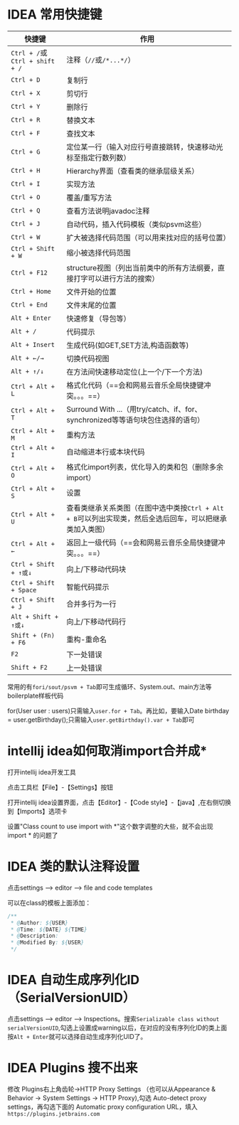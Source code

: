 # IDEA 常用快捷键

| 快捷键                         | 作用                                                         |
| ------------------------------ | ------------------------------------------------------------ |
| `Ctrl + /`或`Ctrl + shift + /` | 注释（`//`或`/*...*/`）                                      |
| `Ctrl + D`                     | 复制行                                                       |
| `Ctrl + X`                     | 剪切行                                                       |
| `Ctrl + Y`                     | 删除行                                                       |
| `Ctrl + R`                     | 替换文本                                                     |
| `Ctrl + F`                     | 查找文本                                                     |
| `Ctrl + G`                     | 定位某一行（输入对应行号直接跳转，快速移动光标至指定行数列数） |
| `Ctrl + H`                     | Hierarchy界面（查看类的继承层级关系）                        |
| `Ctrl + I`                     | 实现方法                                                     |
| `Ctrl + O`                     | 覆盖/重写方法                                                |
| `Ctrl + Q`                     | 查看方法说明javadoc注释                                      |
| `Ctrl + J`                     | 自动代码，插入代码模板（类似psvm这些）                       |
| `Ctrl + W`                     | 扩大被选择代码范围（可以用来找对应的括号位置）               |
| `Ctrl + Shift + W`             | 缩小被选择代码范围                                           |
| `Ctrl + F12`                   | structure视图（列出当前类中的所有方法纲要，直接打字可以进行方法的搜索） |
| `Ctrl + Home`                  | 文件开始的位置                                               |
| `Ctrl + End`                   | 文件末尾的位置                                               |
| `Alt + Enter`                  | 快速修复（导包等）                                           |
| `Alt + /`                      | 代码提示                                                     |
| `Alt + Insert`                 | 生成代码(如GET,SET方法,构造函数等)                           |
| `Alt + ←/→`                    | 切换代码视图                                                 |
| `Alt + ↑/↓`                    | 在方法间快速移动定位(上一个/下一个方法)                      |
| `Ctrl + Alt + L`               | 格式化代码（==会和网易云音乐全局快捷键冲突。。。==）         |
| `Ctrl + Alt + T`               | Surround With ...（用try/catch、if、for、synchronized等等语句块包住选择的语句） |
| `Ctrl + Alt + M`               | 重构方法                                                     |
| `Ctrl + Alt + I`               | 自动缩进本行或本块代码                                       |
| `Ctrl + Alt + O`               | 格式化import列表，优化导入的类和包（删除多余import）         |
| `Ctrl + Alt + S`               | 设置                                                         |
| `Ctrl + Alt + U`               | 查看类继承关系类图（在图中选中类按`Ctrl + Alt + B`可以列出实现类，然后全选后回车，可以把继承类加入类图） |
| `Ctrl + Alt + ←`               | 返回上一级代码（==会和网易云音乐全局快捷键冲突。。。==）     |
| `Ctrl + Shift + ↑或↓`          | 向上/下移动代码块                                            |
| `Ctrl + Shift + Space`         | 智能代码提示                                                 |
| `Ctrl + Shift + J`             | 合并多行为一行                                               |
| `Alt + Shift + ↑或↓`           | 向上/下移动代码行                                            |
| `Shift + (Fn) + F6`            | 重构-重命名                                                  |
| `F2`                           | 下一处错误                                                   |
| `Shift + F2`                   | 上一处错误                                                   |

常用的有`fori/sout/psvm + Tab`即可生成循环、System.out、main方法等boilerplate样板代码

for(User user : users)只需输入`user.for + Tab`。再比如，要输入Date birthday = user.getBirthday();只需输入`user.getBirthday().var + Tab`即可

# intellij idea如何取消import合并成*

打开intellij idea开发工具

点击工具栏【File】-【Settings】按钮

打开intellij idea设置界面，点击【Editor】-【Code style】-【java】,在右侧切换到【Imports】选项卡

设置"Class count to use import with *"这个数字调整的大些，就不会出现import * 的问题了

# IDEA 类的默认注释设置

点击settings --> editor --> file and code templates

可以在class的模板上面添加：
~~~java
/**
 * @Author: ${USER}
 * @Time: ${DATE} ${TIME}
 * @Description: 
 * @Modified By: ${USER}
 */
~~~

# IDEA 自动生成序列化ID（SerialVersionUID）

点击settings --> editor --> Inspections。搜索`Serializable class without serialVersionUID`,勾选上设置成warning以后，在对应的没有序列化ID的类上面按`Alt + Enter`就可以选择自动生成序列化UID了。

# IDEA Plugins 搜不出来

修改 Plugins右上角齿轮->HTTP Proxy Settings （也可以从Appearance & Behavior -> System Settings -> HTTP Proxy),勾选 Auto-detect proxy settings，再勾选下面的 Automatic proxy configuration URL，填入`https://plugins.jetbrains.com`
